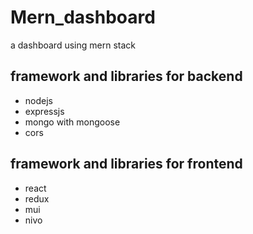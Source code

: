 # Mern_dashboard
a dashboard using mern stack

## framework and libraries for backend
- nodejs
- expressjs
- mongo with mongoose
- cors

## framework and libraries for frontend
- react
- redux 
- mui
- nivo